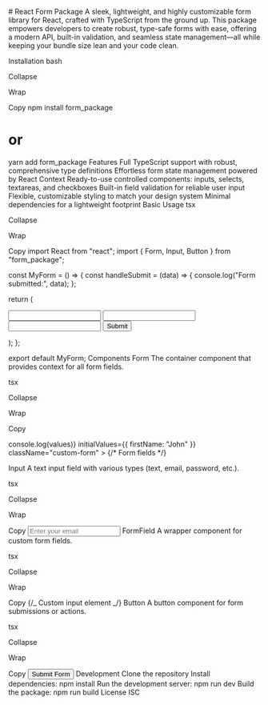 <DOCUMENT> # React Form Package
A sleek, lightweight, and highly customizable form library for React, crafted with TypeScript from the ground up. This package empowers developers to create robust, type-safe forms with ease, offering a modern API, built-in validation, and seamless state management—all while keeping your bundle size lean and your code clean.

Installation
bash

Collapse

Wrap

Copy
npm install form_package

# or

yarn add form_package
Features
Full TypeScript support with robust, comprehensive type definitions
Effortless form state management powered by React Context
Ready-to-use controlled components: inputs, selects, textareas, and checkboxes
Built-in field validation for reliable user input
Flexible, customizable styling to match your design system
Minimal dependencies for a lightweight footprint
Basic Usage
tsx

Collapse

Wrap

Copy
import React from "react";
import { Form, Input, Button } from "form_package";

const MyForm = () => {
const handleSubmit = (data) => {
console.log("Form submitted:", data);
};

return (
<Form onSubmit={handleSubmit}>
<Input name="firstName" label="First Name" required />
<Input name="lastName" label="Last Name" required />
<Input name="email" type="email" label="Email" required />
<Button type="submit">Submit</Button>
</Form>
);
};

export default MyForm;
Components
Form
The container component that provides context for all form fields.

tsx

Collapse

Wrap

Copy

<Form
  onSubmit={(values) => console.log(values)}
  initialValues={{ firstName: "John" }}
  className="custom-form"
>
  {/* Form fields */}
</Form>
Input
A text input field with various types (text, email, password, etc.).

tsx

Collapse

Wrap

Copy
<Input
  name="email"
  type="email"
  label="Email Address"
  placeholder="Enter your email"
  required
/>
FormField
A wrapper component for custom form fields.

tsx

Collapse

Wrap

Copy
<FormField name="custom" label="Custom Field">
{/_ Custom input element _/}
</FormField>
Button
A button component for form submissions or actions.

tsx

Collapse

Wrap

Copy
<Button type="submit">Submit Form</Button>
Development
Clone the repository
Install dependencies: npm install
Run the development server: npm run dev
Build the package: npm run build
License
ISC

